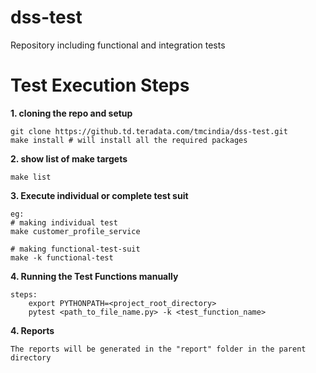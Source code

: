 # dss-test
Repository including functional and integration tests

# Test Execution Steps

**1. cloning the repo and setup**
    
    git clone https://github.td.teradata.com/tmcindia/dss-test.git
    make install # will install all the required packages

**2. show list of make targets**

    make list

**3. Execute individual or complete test suit**

    eg:
    # making individual test
    make customer_profile_service

    # making functional-test-suit
    make -k functional-test

**4. Running the Test Functions manually**

    steps:
        export PYTHONPATH=<project_root_directory>
        pytest <path_to_file_name.py> -k <test_function_name>

**4. Reports**

    The reports will be generated in the "report" folder in the parent directory
